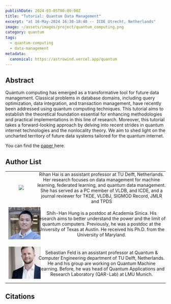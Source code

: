 ```yaml
---
publishDate: 2024-03-05T00:00:00Z
title: "Tutorial: Quantum Data Management"
excerpt: "at 16-May-2024 16:30-18:40 -- ICDE Utrecht, Netherlands"
image: ~/assets/images/project/quantum_computing.png
category: quantum
tags:
  - quantum-computing
  - data-management
metadata:
  canonical: https://astrowind.vercel.app/quantum
---
```


<style>
header {
/*    background-image: url('src/assets/images/project/quantum_computing.png');*/
    color: black;
}
header p {
  color: black !important;
}

table {
  width: 100%;
  border-collapse: collapse;
}
td {
  /* border: 2px solid #ccc; */
  text-align: center;
  padding:0;
  margin:0;
  vertical-align:middle;
  width:auto;
}
img {
  width: 100%; /* Make images responsive within the cell */
  max-width: 100%; /* Limit maximum size */
  height: auto;
  margin: 5%;
  padding: 5%;
}
/* 
table col:first-child {
  width: 150px; /* Set width of the first column 
} */
</style>


## Abstract
Quantum computing has emerged as a transformative tool for future data management. Classical problems in database domains, including query optimization, data integration, and transaction management, have recently been addressed using quantum computing techniques. This tutorial aims to establish the theoretical foundation essential for enhancing methodologies and practical implementations in this line of research. Moreover, this tutorial takes a forward-looking approach by delving into recent strides in quantum internet technologies and the nonlocality theory. We aim to shed light on the uncharted territory of future data systems tailored for the quantum internet.

You can find the <a href="./src/assets/files and documents/quantum data management tutorial.pdf" download> paper </a> here.

## Author List

<table>
  <colgroup>
    <col style="width: 20%;">
    <col style="width: auto;">
  </colgroup>
  <tr>
    <td><img src="./src/assets/images/people/Rihan_Hai-WIS.jpg"></td>
    <td>Rihan Hai is an assistant professor at TU Delft, Netherlands. Her research focuses on data management for machine learning, federated learning, and quantum data management. She has served as a PC member of VLDB, and ICDE, and a journal reviewer for TKDE, VLDBJ, SIGMOD Record, JMLR and TPDS</td>
  </tr>
  <tr>
    <td><img src="./src/assets/images/icde-tutorial/shih_han_hung_photo.jpg"></td>
    <td>Shih-Han Hung is a postdoc at Academia Sinica. His research aims to better understand the power and the limit of quantum computers. Previously, he was a postdoc at the University of Texas at Austin. He received his Ph.D. from the University of Maryland.</td>
  </tr>
  <tr>
    <td><img src="./src/assets/images/icde-tutorial/sebastian_feld_photo.jpg"></td>
    <td>Sebastian Feld is an assistant professor at Quantum & Computer Engineering department of TU Delft, Netherlands. He and his group are working on Quantum Machine Learning. Before, he was head of Quantum Applications and Research Laboratory (QAR-Lab) at LMU Munich.</td>
  </tr>
</table>

<!-- | | | -->
<!-- |:--------------:|:---------:|
| ![image-1](~/assets/images/people/Rihan_Hai-WIS.jpg) | Rihan Hai is an assistant professor at TU Delft, Netherlands. Her research focuses on data management for machine learning, federated learning, and quantum data management. She has served as a PC member of VLDB, and ICDE, and a journal reviewer for TKDE, VLDBJ, SIGMOD Record, JMLR and TPDS |
| ![image-2](~/assets/images/icde-tutorial/shih_han_hung_photo.jpg) | Shih-Han Hung is a postdoc at Academia Sinica. His research aims to better understand the power and the limit of quantum computers. Previously, he was a postdoc at the University of Texas at Austin. He received his Ph.D. from the University of Maryland. |
| ![image-3](~/assets/images/icde-tutorial/sebastian_feld_photo.jpg) | Sebastian Feld is an assistant professor at Quantum & Computer Engineering department of TU Delft, Netherlands. He and his group are working on Quantum Machine Learning. Before, he was head of Quantum Applications and Research Laboratory (QAR-Lab) at LMU Munich. | -->

<!-- | <img src="src\assets\images\people\Rihan_Hai-WIS.jpg"> | Rihan Hai | (TU Delft) |
| <img src="src\assets\images\icde-tutorial\shih_han_hung_photo.jpg"> | Shih-Han Hung | (Academia Sinica)  |
| <img src = "src\assets\images\icde-tutorial\sebastian_feld_photo.jpg"> | Sebastian Fund | (TU Delft)  | -->


<!-- 
  <a href="https://rihanhai.com/"> <img src="src\assets\images\people\Rihan_Hai-WIS.jpg" style=""> Rihan Hai </a> (TU Delft) <br>
  <a href=""> <img src="src\assets\images\icde-tutorial\shih_han_hung_photo.jpg"> Shih-Han Hung</a> (Academia Sinica) <br>
  <a href="">  <img src = "src\assets\images\icde-tutorial\sebastian_feld_photo.jpg"> Sebastian Fund</a> (TU Delft) <br> -->



## Citations
<script src="https://bibbase.org/show?bib=https%3A%2F%2Fbibbase.org%2Fnetwork%2Ffiles%2FxPqktJvYg9sSEWvb7&noBootstrap=1&jsonp=1"></script>

